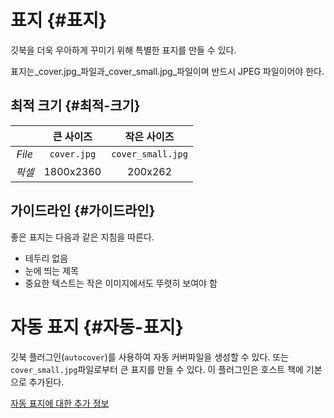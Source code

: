 # 표지 {#표지}

깃북을 더욱 우아하게 꾸미기 위해 특별한 표지를 만들 수 있다.

표지는_cover.jpg_파일과_cover\_small.jpg_파일이며 반드시 JPEG 파일이어야 한다.

## 최적 크기 {#최적-크기}

|  | 큰 사이즈 | 작은 사이즈 |
| :---: | :---: | :---: |
| _File_ | `cover.jpg` | `cover_small.jpg` |
| _픽셀_ | 1800x2360 | 200x262 |

## 가이드라인 {#가이드라인}

좋은 표지는 다음과 같은 지침을 따른다.

* 테두리 없음
* 눈에 띄는 제목
* 중요한 텍스트는 작은 이미지에서도 뚜렷히 보여야 함

# 자동 표지 {#자동-표지}

깃북 플러그인\(`autocover`\)를 사용하여 자동 커버파일을 생성할 수 있다. 또는`cover_small.jpg`파일로부터 큰 표지를 만들 수 있다. 이 플러그인은 호스트 책에 기본으로 추가된다.

[자동 표지에 대한 추가 정보](https://github.com/GitbookIO/plugin-autocover)

